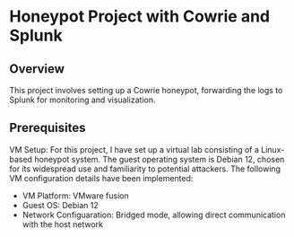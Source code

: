 # Honeypot Project with Cowrie and Splunk

## Overview
This project involves setting up a Cowrie honeypot, forwarding the logs to Splunk for monitoring and visualization.

## Prerequisites
VM Setup: For this project, I have set up a virtual lab consisting of a Linux-based honeypot system. The guest operating system is Debian 12, chosen for its widespread use and familiarity to potential attackers. The following VM configuration details have been implemented:

-	VM Platform: VMware fusion
-	Guest OS: Debian 12
-	Network Configuaration: Bridged mode, allowing direct communication with the host network

